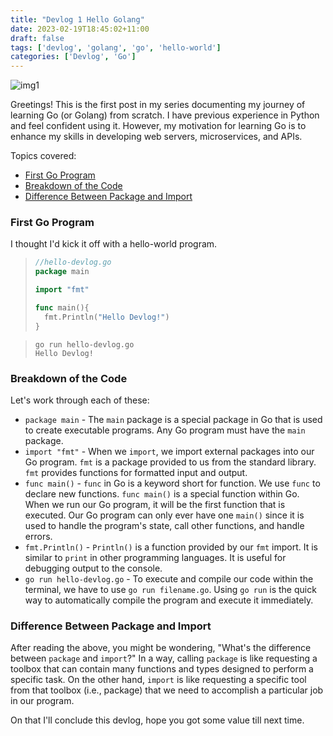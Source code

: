 ```yaml
---
title: "Devlog 1 Hello Golang"
date: 2023-02-19T18:45:02+11:00
draft: false
tags: ['devlog', 'golang', 'go', 'hello-world']
categories: ['Devlog', 'Go']
---
```


![img1](/images/devlog-1/img1.png)

Greetings! This is the first post in my series documenting my journey of learning Go (or Golang) from scratch. I have previous experience in Python and feel confident using it. However, my motivation for learning Go is to enhance my skills in developing web servers, microservices, and APIs.

Topics covered:
- [First Go Program ](#first-go-program)
- [Breakdown of the Code](#breakdown-of-the-code)
- [Difference Between Package and Import](#diference-between-package-and-import)

### First Go Program

I thought I'd kick it off with a hello-world program.

>```go
>//hello-devlog.go
>package main
>
>import "fmt"
>
>func main(){
>	fmt.Println("Hello Devlog!")
>}
>```

>```
>go run hello-devlog.go
>Hello Devlog!
>```

### Breakdown of the Code

Let's work through each of these:

-   `package main` - The `main` package is a special package in Go that is used to create executable programs. Any Go program must have the `main` package.
-   `import "fmt"` - When we `import`, we import external packages into our Go program. `fmt` is a package provided to us from the standard library. `fmt` provides functions for formatted input and output.
-   `func main()` - `func` in Go is a keyword short for function. We use `func` to declare new functions. `func main()` is a special function within Go. When we run our Go program, it will be the first function that is executed. Our Go program can only ever have one `main()` since it is used to handle the program's state, call other functions, and handle errors.
-   `fmt.Println()` - `Println()` is a function provided by our `fmt` import. It is similar to `print` in other programming languages. It is useful for debugging output to the console.
-   `go run hello-devlog.go` - To execute and compile our code within the terminal, we have to use `go run filename.go`. Using `go run` is the quick way to automatically compile the program and execute it immediately.

### Difference Between Package and Import

After reading the above, you might be wondering, "What's the difference between `package` and `import`?" In a way, calling `package` is like requesting a toolbox that can contain many functions and types designed to perform a specific task. On the other hand, `import` is like requesting a specific tool from that toolbox (i.e., package) that we need to accomplish a particular job in our program.

On that I'll conclude this devlog, hope you got some value till next time.
